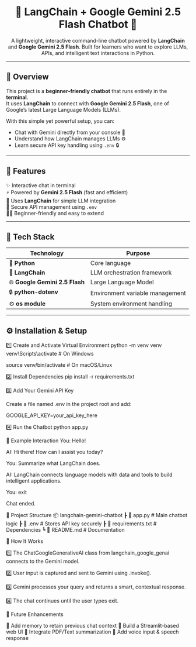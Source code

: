 <h1 align="center">🤖 LangChain + Google Gemini 2.5 Flash Chatbot 💬</h1>

<p align="center">
A lightweight, interactive command-line chatbot powered by <b>LangChain</b> and <b>Google Gemini 2.5 Flash</b>.  
Built for learners who want to explore LLMs, APIs, and intelligent text interactions in Python.  
</p>

---

## 🌟 Overview

This project is a **beginner-friendly chatbot** that runs entirely in the **terminal**.  
It uses **LangChain** to connect with **Google Gemini 2.5 Flash**, one of Google’s latest Large Language Models (LLMs).  

With this simple yet powerful setup, you can:
- Chat with Gemini directly from your console 🧠  
- Understand how LangChain manages LLMs ⚙️  
- Learn secure API key handling using `.env` 🔒  

---

## 🚀 Features

✨ Interactive chat in terminal  
⚡ Powered by **Gemini 2.5 Flash** (fast and efficient)  
🧩 Uses **LangChain** for simple LLM integration  
🔐 Secure API management using `.env`  
👨‍💻 Beginner-friendly and easy to extend  

---

## 🧠 Tech Stack

| Technology | Purpose |
|-------------|----------|
| 🐍 **Python** | Core language |
| 🧠 **LangChain** | LLM orchestration framework |
| 🌐 **Google Gemini 2.5 Flash** | Large Language Model |
| 🔒 **python-dotenv** | Environment variable management |
| ⚙️ **os module** | System environment handling |

---

## ⚙️ Installation & Setup

1️⃣ Create and Activate Virtual Environment
python -m venv venv
venv\Scripts\activate   # On Windows

source venv/bin/activate   # On macOS/Linux

2️⃣ Install Dependencies
pip install -r requirements.txt

3️⃣ Add Your Gemini API Key

Create a file named .env in the project root and add:

GOOGLE_API_KEY=your_api_key_here

4️⃣ Run the Chatbot
python app.py

💬 Example Interaction
You: Hello!

AI: Hi there! How can I assist you today?

You: Summarize what LangChain does.

AI: LangChain connects language models with data and tools to build intelligent applications.

You: exit

Chat ended.

🧩 Project Structure
📦 langchain-gemini-chatbot
 ┣ 📜 app.py              # Main chatbot logic
 ┣ 📜 .env                # Stores API key securely
 ┣ 📜 requirements.txt    # Dependencies
 ┗ 📜 README.md           # Documentation

🧠 How It Works

1️⃣ The ChatGoogleGenerativeAI class from langchain_google_genai connects to the Gemini model.

2️⃣ User input is captured and sent to Gemini using .invoke().

3️⃣ Gemini processes your query and returns a smart, contextual response.

4️⃣ The chat continues until the user types exit.

🚧 Future Enhancements

🔹 Add memory to retain previous chat context
🔹 Build a Streamlit-based web UI
🔹 Integrate PDF/Text summarization
🔹 Add voice input & speech response


